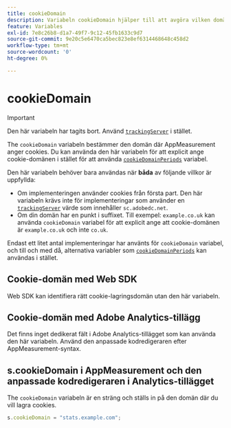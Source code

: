 ```yaml
---
title: cookieDomain
description: Variabeln cookieDomain hjälper till att avgöra vilken domän cookies ska användas på.
feature: Variables
exl-id: 7e8c26b8-d1a7-49f7-9c12-45fb1633c9d7
source-git-commit: 9e20c5e6470ca5bec823e8ef6314468648c458d2
workflow-type: tm+mt
source-wordcount: '0'
ht-degree: 0%

---
```


# cookieDomain

>[!IMPORTANT]
>
>Den här variabeln har tagits bort. Använd [`trackingServer`](trackingserver.md) i stället.

The `cookieDomain` variabeln bestämmer den domän där AppMeasurement anger cookies. Du kan använda den här variabeln för att explicit ange cookie-domänen i stället för att använda [`cookieDomainPeriods`](cookiedomainperiods.md) variabel.

Den här variabeln behöver bara användas när **båda** av följande villkor är uppfyllda:

* Om implementeringen använder cookies från första part. Den här variabeln krävs inte för implementeringar som använder en [`trackingServer`](trackingserver.md) värde som innehåller `sc.adobedc.net`.
* Om din domän har en punkt i suffixet. Till exempel: `example.co.uk` kan använda `cookieDomain` variabel för att explicit ange att cookie-domänen är `example.co.uk` och inte `co.uk`.

Endast ett litet antal implementeringar har använts för `cookieDomain` variabel, och till och med då, alternativa variabler som [`cookieDomainPeriods`](cookiedomainperiods.md) kan användas i stället.

## Cookie-domän med Web SDK

Web SDK kan identifiera rätt cookie-lagringsdomän utan den här variabeln.

## Cookie-domän med Adobe Analytics-tillägg

Det finns inget dedikerat fält i Adobe Analytics-tillägget som kan använda den här variabeln. Använd den anpassade kodredigeraren efter AppMeasurement-syntax.

## s.cookieDomain i AppMeasurement och den anpassade kodredigeraren i Analytics-tillägget

The `cookieDomain` variabeln är en sträng och ställs in på den domän där du vill lagra cookies.

```js
s.cookieDomain = "stats.example.com";
```
